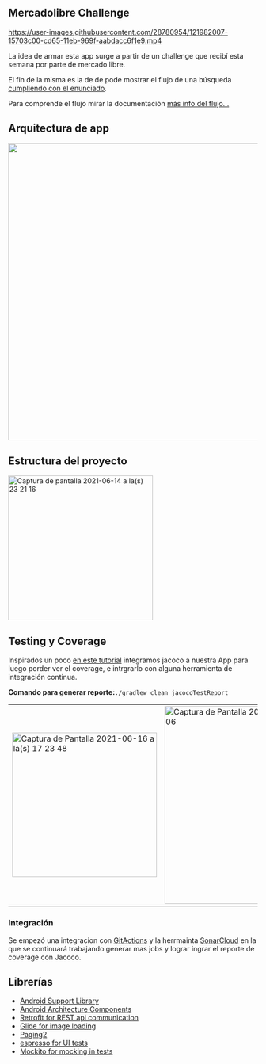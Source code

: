 ## Mercadolibre Challenge

https://user-images.githubusercontent.com/28780954/121982007-15703c00-cd65-11eb-969f-aabdacc6f1e9.mp4

La idea de armar esta app surge a partir de un challenge que recibí esta semana por parte de mercado libre. 

El fin de la misma es la de de pode mostrar el flujo de una búsqueda [cumpliendo con el enunciado](https://github.com/RusinToustau/meli-challenge/blob/feature/add_documentation/docs/enunciado.md).

Para comprende el flujo mirar la documentación [más info del flujo...](https://github.com/RusinToustau/meli-challenge/blob/feature/add_documentation/docs/FLOW.md)


## Arquitectura de app

<img src="https://user-images.githubusercontent.com/28780954/121982153-5f592200-cd65-11eb-8ca6-837e42a42f2d.png" width="600">

## Estructura del proyecto

<img width="292" alt="Captura de pantalla 2021-06-14 a la(s) 23 21 16" src="https://user-images.githubusercontent.com/28780954/121983203-50736f00-cd67-11eb-9828-b48854d1995d.png">


## Testing y Coverage 

Inspirados un poco [en este tutorial](https://about.codecov.io/blog/code-coverage-for-android-development-using-kotlin-jacoco-github-actions-and-codecov/) integramos jacoco a nuestra App para luego porder ver el coverage, e intrgrarlo con alguna herramienta de integración continua.

**Comando para generar reporte:**`./gradlew clean jacocoTestReport`

| |  |
| ------ | ------ |
| <img width="292" alt="Captura de Pantalla 2021-06-16 a la(s) 17 23 48" src="https://user-images.githubusercontent.com/28780954/122293398-584d2380-cecd-11eb-8a9a-c15a53cac867.png"> | <img width="400" alt="Captura de Pantalla 2021-06-16 a la(s) 18 16 06" src="https://user-images.githubusercontent.com/28780954/122295380-80d61d00-cecf-11eb-842a-60f95ff877bd.png"> |

### Integración

Se empezó una integracion con [GitActions](https://docs.github.com/es/actions) y la herrmainta [SonarCloud](https://sonarcloud.io/dashboard?id=RusinToustau_meli-challenge) en la que se continuará trabajando generar mas jobs y lograr ingrar el reporte de coverage con Jacoco. 


## Librerías
- [Android Support Library](https://developer.android.com/topic/libraries/support-library/index.html)
- [Android Architecture Components](https://developer.android.com/topic/libraries/architecture)
- [Retrofit for REST api communication](https://square.github.io/retrofit/)
- [Glide for image loading](https://github.com/bumptech/glide)
- [Paging2](https://developer.android.com/topic/libraries/architecture/paging)
- [espresso for UI tests](https://google.github.io/android-testing-support-library/docs/espresso/)
- [Mockito for mocking in tests](https://site.mockito.org/)
